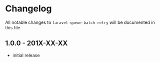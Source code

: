 # Changelog

All notable changes to `laravel-queue-batch-retry` will be documented in this file

## 1.0.0 - 201X-XX-XX

- initial release

